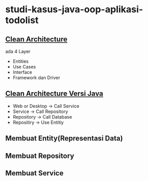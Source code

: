 # studi-kasus-java-oop-aplikasi-todolist

## [Clean Architecture](BYZCX.png)
ada 4 Layer
- Entities
- Use Cases
- Interface
- Framework dan Driver

## [Clean Architecture Versi Java]()
- Web or Desktop -> Call Service
- Service -> Call Repository
- Repository -> Call Database
- Repositiry -> Use Entitiy

## Membuat Entity(Representasi Data)
## Membuat Repository
## Membuat Service
